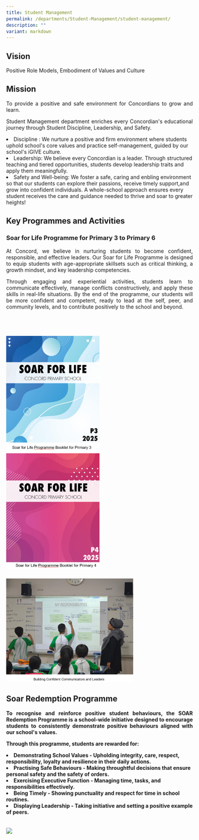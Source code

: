 ```yaml
---
title: Student Management
permalink: /departments/Student-Management/student-management/
description: ""
variant: markdown
---
```

<h2>Vision</h2>

<p style="text-align:justify">Positive Role Models, Embodiment of Values and Culture
	
</p><h2>Mission</h2>

<p style="text-align:justify">To provide a positive and safe environment for Concordians to grow and learn.
</p><p style="text-align:justify">Student Management department enriches every Concordian's educational journey through Student Discipline, Leadership, and Safety.
	</p><li>Discipline : We nurture a positive and firm environment where students uphold school's core values and practice self-management, guided by our school's iGIVE culture.
		</li><li> Leadership: We believe every Concordian is a leader. Through structured teaching and tiered opportunities, students develop leadership traits and apply them meaningfully.
			</li><li>Safety and Well-being: We foster a safe, caring and enbling environment so that our students can explore their passions, receive timely support,and grow into confident individuals. A whole-school approach ensures every student receives the care and guidance needed to thrive and soar to greater heights!
	
	
	
<p></p><h2>Key Programmes and Activities</h2>
<p></p><h3>Soar for Life Programme for Primary 3 to Primary 6</h3>

<p style="text-align:justify">At Concord, we believe in nurturing students to become confident, responsible, and effective leaders. Our Soar for Life Programme is designed to equip students with age-appropriate skillsets such as critical thinking, a growth mindset, and key leadership competencies.
</p><p style="text-align:justify">Through engaging and experiential activities, students learn to communicate effectively, manage conflicts constructively, and apply these skills in real-life situations. By the end of the programme, our students will be more confident and competent, ready to lead at the self, peer, and community levels, and to contribute positively to the school and beyond.
</p><p style="text-align:justify">
</p><p style="text-align:justify">

</p><p style="text-align:justify">&nbsp;<b>
</b></p><h3><b> </b></h3><b>
<br>
<img src="/images/SM_1.png" style="width:50%">
<img src="/images/SM_2.png" style="width:50%">
<br>
<h3> </h3>
<img src="/images/SM_3.png" style="width:68%">

<h2>Soar Redemption Programme</h2>
<p></p><p style="text-align:justify">To recognise and reinforce positive student behaviours, the SOAR Redemption Programme is a school-wide initiative designed to encourage students to consistently demonstrate positive behaviours aligned with our school's values.
</p><p style="text-align:justify">Through this programme, students are rewarded for:	
</p></b></li><li><b>Demonstrating School Values - Upholding integrity, care, respect, responsibility, loyalty and resilience in their daily actions.
</b></li><li><b>Practising  Safe Behaviours - Making throughtful decisions that ensure personal safety and the safety of orders.
</b></li><li><b>Exercising Executive Function - Managing time, tasks, and responsibilities effectively.
</b></li><li><b>Being Timely - Showing punctuality and respect for time in school routines.
</b></li><li><b>Displaying Leadership - Taking initiative and setting a positive example of peers.
		
<br>
<br>


	
<br>
<img src=">

<h3></h3>
<br>
<img style=" style="width:70%"></b></li>